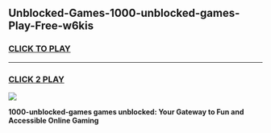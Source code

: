 
## Unblocked-Games-1000-unblocked-games-Play-Free-w6kis
<h3>
<a href="https://premium76.site?title=1000-unblocked-games&ref=10A">CLICK TO PLAY</a></h3>
<hr>

<h3>
<a href="https://premium76.site?title=1000-unblocked-games&ref=10A">CLICK 2 PLAY</a>
  
</h3>

<a href="https://premium76.site?title=1000-unblocked-games&ref=10A"><img src="https://clearcache.store/games.png"></a>


**1000-unblocked-games games unblocked: Your Gateway to Fun and Accessible Online Gaming**
